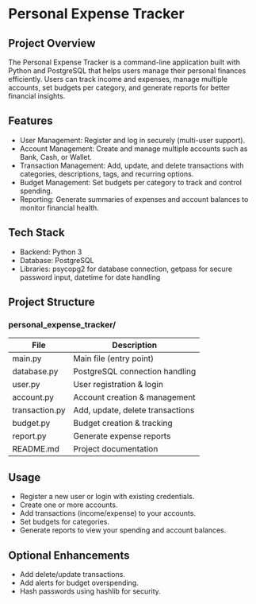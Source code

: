 # Personal Expense Tracker

## Project Overview
The Personal Expense Tracker is a command-line application built with Python and PostgreSQL that helps users manage their personal finances efficiently. Users can track income and expenses, manage multiple accounts, set budgets per category, and generate reports for better financial insights.

## Features
- User Management: Register and log in securely (multi-user support).
- Account Management: Create and manage multiple accounts such as Bank, Cash, or Wallet.
- Transaction Management: Add, update, and delete transactions with categories, descriptions, tags, and recurring options.
- Budget Management: Set budgets per category to track and control spending.
- Reporting: Generate summaries of expenses and account balances to monitor financial health.

## Tech Stack
- Backend: Python 3
- Database: PostgreSQL
- Libraries: psycopg2 for database connection, getpass for secure password input, datetime for date handling

## Project Structure
### personal_expense_tracker/  

| File           | Description                     |
|----------------|---------------------------------|
| main.py        | Main file (entry point)         |
| database.py    | PostgreSQL connection handling  |
| user.py        | User registration & login       |
| account.py     | Account creation & management   |
| transaction.py | Add, update, delete transactions|
| budget.py      | Budget creation & tracking      |
| report.py      | Generate expense reports        |         |
| README.md      | Project documentation           |

## Usage

- Register a new user or login with existing credentials.  
- Create one or more accounts.  
- Add transactions (income/expense) to your accounts.  
- Set budgets for categories.  
- Generate reports to view your spending and account balances.  

## Optional Enhancements
- Add delete/update transactions.  
- Add alerts for budget overspending.  
- Hash passwords using hashlib for security.  
